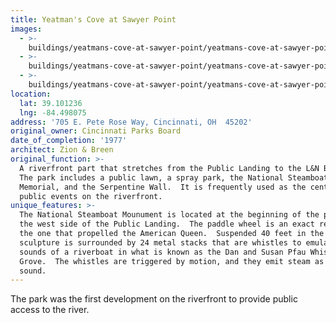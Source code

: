 ```yaml
---
title: Yeatman's Cove at Sawyer Point
images:
  - >-
    buildings/yeatmans-cove-at-sawyer-point/yeatmans-cove-at-sawyer-point-0_t7gll3
  - >-
    buildings/yeatmans-cove-at-sawyer-point/yeatmans-cove-at-sawyer-point-1_iurs7w
  - >-
    buildings/yeatmans-cove-at-sawyer-point/yeatmans-cove-at-sawyer-point-2_uvk3fz
location:
  lat: 39.101236
  lng: -84.498075
address: '705 E. Pete Rose Way, Cincinnati, OH  45202'
original_owner: Cincinnati Parks Board
date_of_completion: '1977'
architect: Zion & Breen
original_function: >-
  A riverfront part that stretches from the Public Landing to the L&N Bridge. 
  The park includes a public lawn, a spray park, the National Steamboat
  Memorial, and the Serpentine Wall.  It is frequently used as the center of
  public events on the riverfront.
unique_features: >-
  The National Steamboat Mounument is located at the beginning of the park on
  the west side of the Public Landing.  The paddle wheel is an exact replica of
  the one that propelled the American Queen.  Suspended 40 feet in the air, the
  sculpture is surrounded by 24 metal stacks that are whistles to emulate the
  sounds of a riverboat in what is known as the Dan and Susan Pfau Whistle
  Grove.  The whistles are triggered by motion, and they emit steam as they
  sound.
---
```


The park was the first development on the riverfront to provide public access to the river.
